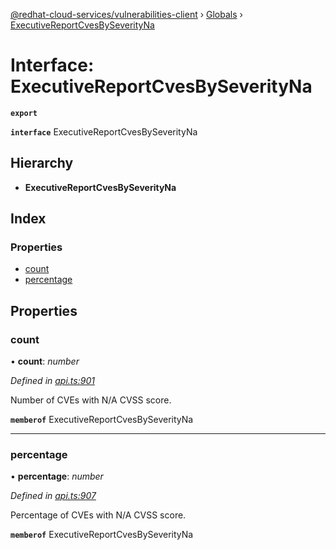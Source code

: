 [@redhat-cloud-services/vulnerabilities-client](../README.md) › [Globals](../globals.md) › [ExecutiveReportCvesBySeverityNa](executivereportcvesbyseverityna.md)

# Interface: ExecutiveReportCvesBySeverityNa

**`export`** 

**`interface`** ExecutiveReportCvesBySeverityNa

## Hierarchy

* **ExecutiveReportCvesBySeverityNa**

## Index

### Properties

* [count](executivereportcvesbyseverityna.md#count)
* [percentage](executivereportcvesbyseverityna.md#percentage)

## Properties

###  count

• **count**: *number*

*Defined in [api.ts:901](https://github.com/RedHatInsights/javascript-clients/blob/master/packages/vulnerabilities/api.ts#L901)*

Number of CVEs with N/A CVSS score.

**`memberof`** ExecutiveReportCvesBySeverityNa

___

###  percentage

• **percentage**: *number*

*Defined in [api.ts:907](https://github.com/RedHatInsights/javascript-clients/blob/master/packages/vulnerabilities/api.ts#L907)*

Percentage of CVEs with N/A CVSS score.

**`memberof`** ExecutiveReportCvesBySeverityNa
